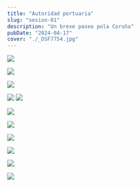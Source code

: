```yaml
---
title: "Autoridad portuaria"
slug: "sesion-01"
description: "Un breve paseo pola Coruña"
pubDate: "2024-04-17"
cover: "./_DSF7754.jpg"
---
```


![](./_DSF7754.jpg)

![](./_DSF7791.jpg)


![](./_DSF7770.jpg)

![](./_DSF7778.jpg)
![](./_DSF7781.jpg)

![](./_DSF7796.jpg)

![](./_DSF7782.jpg)

![](./_DSF7785.jpg)

![](./_DSF7790.jpg)

![](./_DSF7801.jpg)


![](./_DSF7804.jpg)


